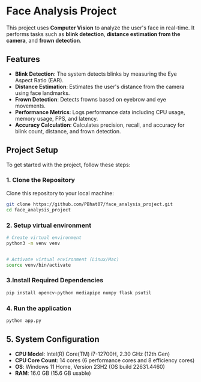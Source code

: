 # Face Analysis Project 

This project uses **Computer Vision**  to analyze the user's face in real-time. It performs tasks such as **blink detection**, **distance estimation from the camera**, and **frown detection**.

## Features

- **Blink Detection**: The system detects blinks by measuring the Eye Aspect Ratio (EAR).
- **Distance Estimation**: Estimates the user's distance from the camera using face landmarks.
- **Frown Detection**: Detects frowns based on eyebrow and eye movements.
- **Performance Metrics**: Logs performance data including CPU usage, memory usage, FPS, and latency.
- **Accuracy Calculation**: Calculates precision, recall, and accuracy for blink count, distance, and frown detection.

## Project Setup

To get started with the project, follow these steps:

### 1. Clone the Repository
Clone this repository to your local machine:
 ```bash
git clone https://github.com/PBhat07/face_analysis_project.git
cd face_analysis_project
  ```

### 2. Setup virtual environment
 ```bash
# Create virtual environment
python3 -m venv venv
 

# Activate virtual environment (Linux/Mac)
source venv/bin/activate
 ```

### 3.Install Required Dependencies
 ```bash
pip install opencv-python mediapipe numpy flask psutil
 ```

### 4. Run the application
 ```bash
python app.py
 ```

## 5. System Configuration

- **CPU Model**: Intel(R) Core(TM) i7-12700H, 2.30 GHz (12th Gen)
- **CPU Core Count**: 14 cores (6 performance cores and 8 efficiency cores)
- **OS**: Windows 11 Home, Version 23H2 (OS build 22631.4460)
- **RAM**: 16.0 GB (15.6 GB usable)




